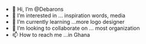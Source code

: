 - 👋 Hi, I’m @Debarons
- 👀 I’m interested in ... inspiration words, media
- 🌱 I’m currently learning ...more logo designer
- 💞️ I’m looking to collaborate on ... most organization
- 📫 How to reach me ...in Ghana

<!---
Debarons/Debarons is a ✨ special ✨ repository because its `README.md` (this file) appears on your GitHub profile.
You can click the Preview link to take a look at your changes.
--->
